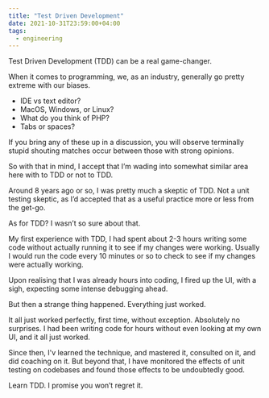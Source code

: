 ```yaml
---
title: "Test Driven Development"
date: 2021-10-31T23:59:00+04:00
tags:
  - engineering
---
```


Test Driven Development (TDD) can be a real game-changer.

When it comes to programming, we, as an industry, generally go pretty extreme with our biases.

- IDE vs text editor?
- MacOS, Windows, or Linux?
- What do you think of PHP?
- Tabs or spaces?

If you bring any of these up in a discussion, you will observe terminally stupid shouting matches occur between those with strong opinions. 

So with that in mind, I accept that I’m wading into somewhat similar area here with to TDD or not to TDD.

Around 8 years ago or so, I was pretty much a skeptic of TDD. Not a unit testing skeptic, as I’d accepted that as a useful practice more or less from the get-go.

As for TDD?  I wasn’t so sure about that.

My first experience with TDD, I had spent about 2-3 hours writing some code without actually running it to see if my changes were working. Usually I would run the code every 10 minutes or so to check to see if my changes were actually working.

Upon realising that I was already hours into coding, I fired up the UI, with a sigh, expecting some intense debugging ahead. 

But then a strange thing happened. Everything just worked.

It all just worked perfectly, first time, without exception. Absolutely no surprises.  I had been writing code for hours without even looking at my own UI, and it all just worked.

Since then, I'v learned the technique, and mastered it, consulted on it, and did coaching on it.  But beyond that, I have monitored the effects of unit testing on codebases and found those effects to be undoubtedly good.

Learn TDD.  I promise you won’t regret it.